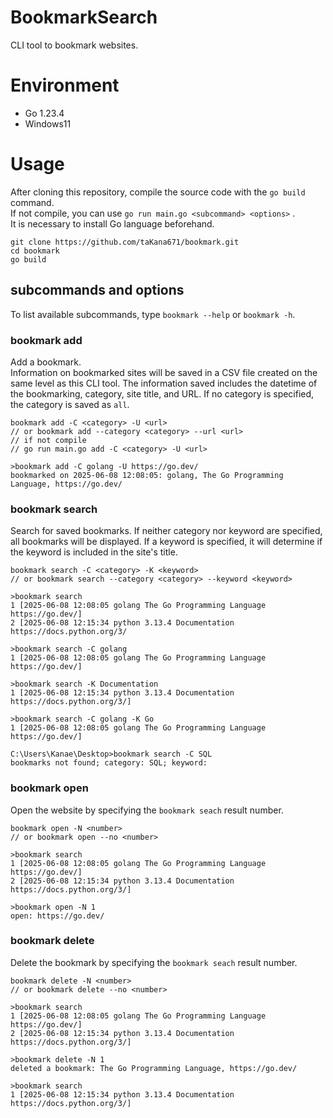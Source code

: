 # BookmarkSearch

CLI tool to bookmark websites.

# Environment

* Go 1.23.4
* Windows11

# Usage

After cloning this repository, compile the source code with the `go build` command.  
If not compile, you can use `go run main.go <subcommand> <options>` .  
It is necessary to install Go language beforehand.

```
git clone https://github.com/taKana671/bookmark.git
cd bookmark
go build
```
## subcommands and options

To list available subcommands, type `bookmark --help` or `bookmark -h`.

### bookmark add

Add a bookmark.  
Information on bookmarked sites will be saved in a CSV file created on the same level as this CLI tool.
The information saved includes the datetime of the bookmarking, category, site title, and URL.
If no category is specified, the category is saved as `all`.

```
bookmark add -C <category> -U <url>
// or bookmark add --category <category> --url <url>
// if not compile
// go run main.go add -C <category> -U <url>

>bookmark add -C golang -U https://go.dev/
bookmarked on 2025-06-08 12:08:05: golang, The Go Programming Language, https://go.dev/
```
### bookmark search

Search for saved bookmarks.
If neither category nor keyword are specified, all bookmarks will be displayed.
If a keyword is specified, it will determine if the keyword is included in the site's title.

```
bookmark search -C <category> -K <keyword>
// or bookmark search --category <category> --keyword <keyword>

>bookmark search
1 [2025-06-08 12:08:05 golang The Go Programming Language https://go.dev/]
2 [2025-06-08 12:15:34 python 3.13.4 Documentation https://docs.python.org/3/

>bookmark search -C golang
1 [2025-06-08 12:08:05 golang The Go Programming Language https://go.dev/]

>bookmark search -K Documentation
1 [2025-06-08 12:15:34 python 3.13.4 Documentation https://docs.python.org/3/]

>bookmark search -C golang -K Go
1 [2025-06-08 12:08:05 golang The Go Programming Language https://go.dev/]

C:\Users\Kanae\Desktop>bookmark search -C SQL
bookmarks not found; category: SQL; keyword:
```

### bookmark open

Open the website by specifying the `bookmark seach` result number.

```
bookmark open -N <number>
// or bookmark open --no <number>

>bookmark search
1 [2025-06-08 12:08:05 golang The Go Programming Language https://go.dev/]
2 [2025-06-08 12:15:34 python 3.13.4 Documentation https://docs.python.org/3/]

>bookmark open -N 1
open: https://go.dev/
```

### bookmark delete

Delete the bookmark by specifying the `bookmark seach` result number.

```
bookmark delete -N <number>
// or bookmark delete --no <number>

>bookmark search
1 [2025-06-08 12:08:05 golang The Go Programming Language https://go.dev/]
2 [2025-06-08 12:15:34 python 3.13.4 Documentation https://docs.python.org/3/]

>bookmark delete -N 1
deleted a bookmark: The Go Programming Language, https://go.dev/

>bookmark search
1 [2025-06-08 12:15:34 python 3.13.4 Documentation https://docs.python.org/3/]
```



